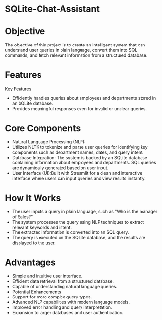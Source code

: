 # SQLite-Chat-Assistant

# Objective
The objective of this project is to create an intelligent system that can understand user queries in plain language, convert them into SQL commands, and fetch relevant information from a structured database.

# Features
Key Features
- Efficiently handles queries about employees and departments stored in an SQLite database.
- Provides meaningful responses even for invalid or unclear queries.

# Core Components
- Natural Language Processing (NLP):
- Utilizes NLTK to tokenize and parse user queries for identifying key components such as department names, dates, and query intent.
- Database Integration: The system is backed by an SQLite database containing information about employees and departments. SQL queries are dynamically generated based on user input.
- User Interface (UI):Built with Streamlit for a clean and interactive interface where users can input queries and view results instantly.

# How It Works
- The user inputs a query in plain language, such as "Who is the manager of Sales?"
- The system processes the query using NLP techniques to extract relevant keywords and intent.
- The extracted information is converted into an SQL query.
- The query is executed on the SQLite database, and the results are displayed to the user.

# Advantages
- Simple and intuitive user interface.
- Efficient data retrieval from a structured database.
- Capable of understanding natural language queries.
- Potential Enhancements
- Support for more complex query types.
- Advanced NLP capabilities with modern language models.
- Improved error handling and query interpretation.
- Expansion to larger databases and user authentication.
